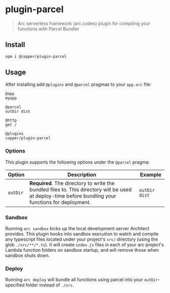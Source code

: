 # plugin-parcel

> Arc serverless framework (arc.codes) plugin for compiling your functions with Parcel Bundler

## Install

```bash
npm i @copper/plugin-parcel
```

## Usage

After installing add `@plugins` and `@parcel` pragmas to your `app.arc` file:

```arc
@app
myapp

@parcel
outDir dist

@http
get /

@plugins
copper/plugin-parcel
```

### Options

This plugin supports the following options under the `@parcel` pragma:

|Option|Description|Example|
|---|---|---|
|`outDir`|**Required**. The directory to write the bundled files to. This directory will be used at deploy-time before bundling your functions for deployment.|`outDir dist`|

### Sandbox

Running `arc sandbox` kicks up the local development server Architect provides.
This plugin hooks into sandbox execution to watch and compile any typescript
files located under your project's `src/` directory (using the glob
`./src/**/*.ts`). It will create `index.js` files in each of your arc project's
Lambda function folders on sandbox startup, and will remove those when sandbox
shuts down.

### Deploy

Running `arc deploy` will bundle all functions using parcel into your
`outDir`-specified folder instead of `./src`.


